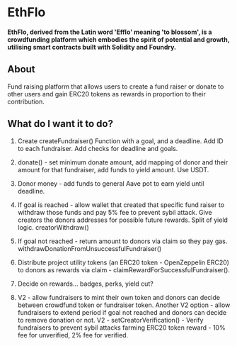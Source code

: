 # EthFlo 

**EthFlo, derived from the Latin word 'Efflo' meaning 'to blossom', is a crowdfunding platform which embodies the spirit of potential and growth, utilising smart contracts built with Solidity and Foundry.**

## About

Fund raising platform that allows users to create a fund raiser or donate to other users and gain ERC20 tokens as rewards in proportion to their contribution. 


## What do I want it to do?

1. Create createFundraiser() Function with a goal, and a deadline. Add ID to each fundraiser. Add checks for deadline and goals.

2. donate() - set minimum donate amount, add mapping of donor and their amount for that fundraiser, add funds to yield amount. Use USDT.
   
3. Donor money - add funds to general Aave pot to earn yield until deadline. 
   
4. If goal is reached - allow wallet that created that specific fund raiser to withdraw those funds and pay 5% fee to prevent sybil attack. Give creators the donors addresses for possible future rewards. Split of yield logic. creatorWithdraw()

5. If goal not reached - return amount to donors via claim so they pay gas. withdrawDonationFromUnsuccessfulFundraiser()

6. Distribute project utility tokens (an ERC20 token - OpenZeppelin ERC20) to donors as rewards via claim - claimRewardForSuccessfulFundraiser().

7. Decide on rewards... badges, perks, yield cut?

8. V2 - allow fundraisers to mint their own token and donors can decide between crowdfund token or fundraiser token. Another V2 option - allow fundraisers to extend period if goal not reached and donors can decide to remove donation or not. V2 - setCreatorVerification() - Verify fundraisers to prevent sybil attacks farming ERC20 token reward - 10% fee for unverified, 2% fee for verified.